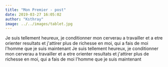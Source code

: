 ```yaml
---
title: "Mon Premier - post"
date: 2019-03-27 16:05:02
author: "Ksthray"
image: ../../images/tablet.jpg
---
```

Je suis tellement heureux, je conditionner mon cerverau a travailler et a etre orienter resultats
et j'attirer plus de richesse en moi, qui a fais de moi l'homme que je suis maintenant
Je suis tellement heureux, je conditionner mon cerverau a travailler et a etre orienter resultats
et j'attirer plus de richesse en moi, qui a fais de moi l'homme que je suis maintenant